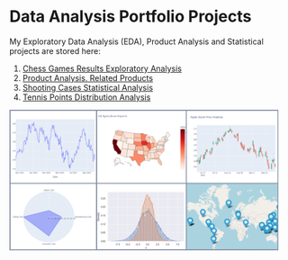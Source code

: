 # Data Analysis Portfolio Projects

My Exploratory Data Analysis (EDA), Product Analysis and Statistical projects are stored here:

1. [Chess Games Results Exploratory Analysis](https://github.com/ZhuuukDS/Data-Analysis/tree/main/Chess%20Games%20Results%20Exploratory%20Analysis)
2. [Product Analysis. Related Products](https://github.com/ZhuuukDS/Data-Analysis/tree/main/Product%20Analysis.%20Related%20Products)
3. [Shooting Cases Statistical Analysis](https://github.com/ZhuuukDS/Data-Analysis/tree/main/Shooting%20Cases%20Statistical%20Analysis)
4. [Tennis Points Distribution Analysis](https://github.com/ZhuuukDS/Data-Analysis/tree/main/Tennis%20Points%20Distribution%20Analysis)

<img src='vis_collage.png' height=250>
